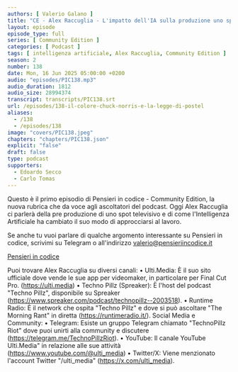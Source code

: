 ```yaml
---
authors: [ Valerio Galano ]
title: "CE - Alex Raccuglia - L'impatto dell'IA sulla produzione uno spot televisivo (Parte 1 di 4)"
layout: episode
episode_type: full
series: [ Community Edition ]
categories: [ Podcast ]
tags: [ intelligenza artificiale, Alex Raccuglia, Community Edition ]
season: 2
number: 138
date: Mon, 16 Jun 2025 05:00:00 +0200
audio: "episodes/PIC138.mp3"
audio_duration: 1812
audio_size: 28994374
transcript: transcripts/PIC138.srt
url: /episodes/138-il-colore-chuck-norris-e-la-legge-di-postel
aliases:
  - /138
  - /episodes/138
image: "covers/PIC138.jpeg"
chapters: "chapters/PIC138.json"
explicit: "false"
draft: false
type: podcast
supporters:
  - Edoardo Secco
  - Carlo Tomas
---
```


Questo è il primo episodio di Pensieri in codice - Community Edition, la nuova rubrica che da voce agli ascoltatori del podcast. Oggi Alex Raccuglia ci parlerà della pre produzione di uno spot televisivo e di come l'Intelligenza Artificiale ha cambiato il suo modo di approcciarsi al lavoro.

Se anche tu vuoi parlare di qualche argomento interessante su Pensieri in codice, scrivimi su Telegram o all'indirizzo [valerio@pensieriincodice.it](mailto:valerio@pensieriincodice.it)

[Pensieri in codice](https://pensieriincodice.it/138)

Puoi trovare Alex Raccuglia su diversi canali:
• Ulti.Media: È il suo sito ufficiale dove vende le sue app per videomaker, in particolare per Final Cut Pro. (https://ulti.media)
• Techno Pillz (Spreaker): È l'host del podcast "Techno Pillz", disponibile su Spreaker (https://www.spreaker.com/podcast/technopillz--2003518).
• Runtime Radio: È il network che ospita "Techno Pillz" e dove si può ascoltare "The Morning Rant" in diretta (https://runtimeradio.it/).
Social Media e Community:
• Telegram: Esiste un gruppo Telegram chiamato "TechnoPillz Riot" dove puoi unirti alla community e discutere (https://telegram.me/TechnoPillzRiot).
• YouTube: Il canale YouTube Ulti.Media" in relazione alle sue attività (https://www.youtube.com/@ulti_media)
• Twitter/X: Viene menzionato l'account Twitter "/ulti_media" (https://x.com/ulti_media).